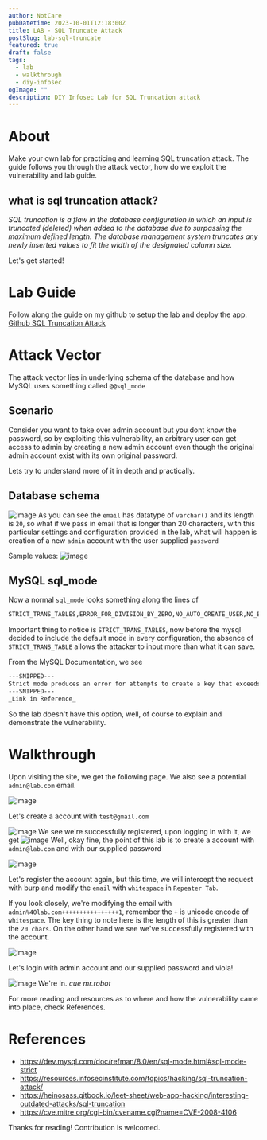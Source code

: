 ```yaml
---
author: NotCare
pubDatetime: 2023-10-01T12:18:00Z
title: LAB - SQL Truncate Attack
postSlug: lab-sql-truncate
featured: true
draft: false
tags:
  - lab
  - walkthrough
  - diy-infosec
ogImage: ""
description: DIY Infosec Lab for SQL Truncation attack
---
```


# About

Make your own lab for practicing and learning SQL truncation attack. The guide follows you through the attack vector, how do we exploit the vulnerability and lab guide.

## what is sql truncation attack?

_SQL truncation is a flaw in the database configuration in which an input is truncated (deleted) when added to the database due to surpassing the maximum defined length. The database management system truncates any newly inserted values to fit the width of the designated column size._

Let's get started!

# Lab Guide

Follow along the guide on my github to setup the lab and deploy the app.
[Github SQL Truncation Attack](https://github.com/charfweh/infosec-labs/tree/master/SQL-Injection)

# Attack Vector

The attack vector lies in underlying schema of the database and how MySQL uses something called `@@sql_mode`

## Scenario

Consider you want to take over admin account but you dont know the password, so by exploiting this vulnerability, an arbitrary user can get access to admin by creating a new admin account even though the original admin account exist with its own original password.

Lets try to understand more of it in depth and practically.

## Database schema

![image](/assets/sql_truncate/db.png)
As you can see the `email` has datatype of `varchar()` and its length is `20`, so what if we pass in email that is longer than 20 characters, with this particular settings and configuration provided in the lab, what will happen is creation of a new `admin` account with the user supplied `password`

Sample values:
![image](/assets/sql_truncate/table.png)

## MySQL sql_mode

Now a normal `sql_mode` looks something along the lines of

```bash
STRICT_TRANS_TABLES,ERROR_FOR_DIVISION_BY_ZERO,NO_AUTO_CREATE_USER,NO_ENGINE_SUBSTITUTION
```

Important thing to notice is `STRICT_TRANS_TABLES`, now before the mysql decided to include the default mode in every configuration, the absence of `STRICT_TRANS_TABLE` allows the attacker to input more than what it can save.

From the MySQL Documentation, we see

```markdown
---SNIPPED---
Strict mode produces an error for attempts to create a key that exceeds the maximum key length. When strict mode is not enabled, this results in a warning and truncation of the key to the maximum key length.
---SNIPPED---
_Link in Reference_
```

So the lab doesn't have this option, well, of course to explain and demonstrate the vulnerability.

# Walkthrough

Upon visiting the site, we get the following page. We also see a potential `admin@lab.com` email.

![image](/assets/sql_truncate/3.png)

Let's create a account with `test@gmail.com`

![image](/assets/sql_truncate/4.png)
We see we're successfully registered, upon logging in with it, we get
![image](/assets/sql_truncate/login.png)
Well, okay fine, the point of this lab is to create a account with `admin@lab.com` and with our supplied password

![image](/assets/sql_truncate/fail.png)

Let's register the account again, but this time, we will intercept the request with burp and modify the `email` with `whitespace` in `Repeater Tab`.

If you look closely, we're modifying the email with `admin%40lab.com++++++++++++++++1`, remember the `+` is unicode encode of `whitespace`. The key thing to note here is the length of this is greater than the `20 chars`.
On the other hand we see we've successfully registered with the account.

![image](/assets/sql_truncate/intercept.png)

Let's login with admin account and our supplied password and viola!

![image](/assets/sql_truncate/admin.png)
We're in. _cue mr.robot_

For more reading and resources as to where and how the vulnerability came into place, check References.

# References

- https://dev.mysql.com/doc/refman/8.0/en/sql-mode.html#sql-mode-strict
- https://resources.infosecinstitute.com/topics/hacking/sql-truncation-attack/
- https://heinosass.gitbook.io/leet-sheet/web-app-hacking/interesting-outdated-attacks/sql-truncation
- https://cve.mitre.org/cgi-bin/cvename.cgi?name=CVE-2008-4106

Thanks for reading! Contribution is welcomed.
